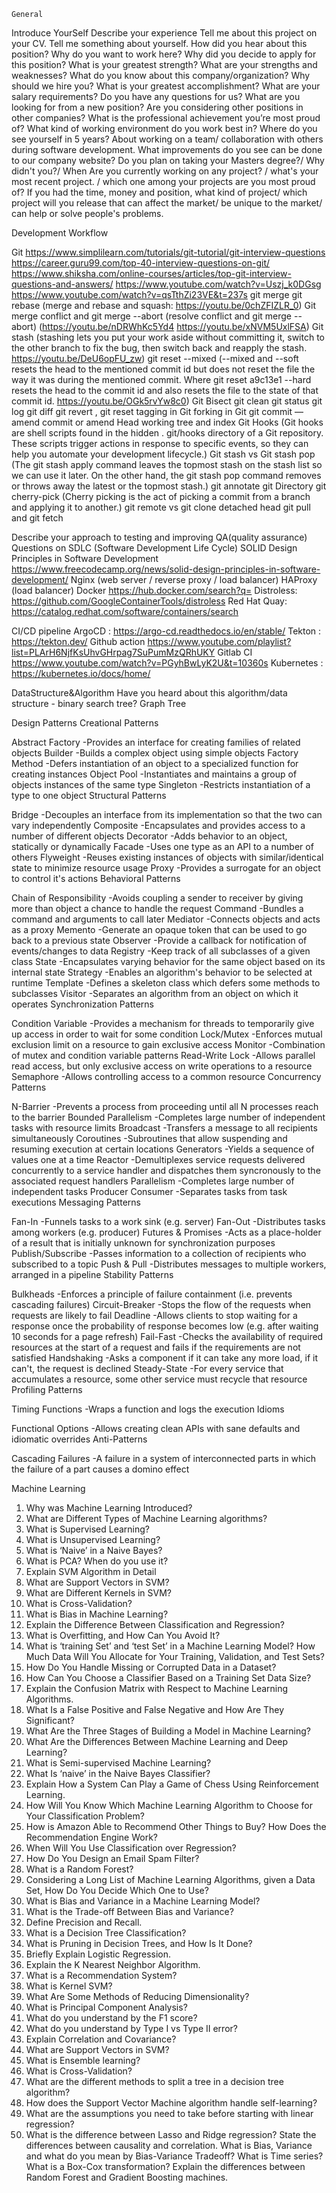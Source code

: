 	General
Introduce YourSelf 
Describe your experience 
Tell me about this project on your CV.
Tell me something about yourself.
How did you hear about this position?
Why do you want to work here?
Why did you decide to apply for this position?
What is your greatest strength?
What are your strengths and weaknesses?
What do you know about this company/organization?
Why should we hire you?
What is your greatest accomplishment?
What are your salary requirements?
Do you have any questions for us?
What are you looking for from a new position?
Are you considering other positions in other companies?
What is the professional achievement you’re most proud of?
What kind of working environment do you work best in?
Where do you see yourself in 5 years?
About working on a team/ collaboration with others during software development.
What improvements do you see can be done to our company website?
Do you plan on taking your Masters degree?/ Why didn't you?/ When
Are you currently working on any project? / what's your most recent project. / which one among your projects are you most proud of?
If you had the time, money and position, what kind of project/ which project will you release that can affect the market/ be unique to the market/ can help or solve people's problems.



Development Workflow

Git 
https://www.simplilearn.com/tutorials/git-tutorial/git-interview-questions
https://career.guru99.com/top-40-interview-questions-on-git/
https://www.shiksha.com/online-courses/articles/top-git-interview-questions-and-answers/
https://www.youtube.com/watch?v=Uszj_k0DGsg
https://www.youtube.com/watch?v=qsTthZi23VE&t=237s
git merge
 git rebase (merge and rebase and squash: https://youtu.be/0chZFIZLR_0)
 Git merge conflict and git merge --abort (resolve conflict and git merge --abort) (https://youtu.be/nDRWhKc5Yd4
https://youtu.be/xNVM5UxlFSA)
Git stash (stashing lets you put your work aside without committing it, switch to the other branch to fix the bug, then switch back and reapply the stash. https://youtu.be/DeU6opFU_zw)
git reset --mixed (--mixed and --soft resets the head to the mentioned commit id but does not reset the file the way it was during the mentioned commit. Where git reset a9c13e1 --hard resets the head to the commit id and also resets the file to the state of that commit id.   https://youtu.be/OGk5rvYw8c0)
Git Bisect
git clean 
git status
git log
 git diff
 git revert <commit>,  git reset <file> 
tagging in Git
 forking in Git
git commit —amend
 commit or amend 
Head
working tree and index
Git Hooks (Git hooks are shell scripts found in the hidden . git/hooks directory of a Git repository. These scripts trigger actions in response to specific events, so they can help you automate your development lifecycle.)
Git stash vs Git stash pop (The git stash apply command leaves the topmost stash on the stash list so we can use it later. On the other hand, the git stash pop command removes or throws away the latest or the topmost stash.)
git annotate
git Directory
git cherry-pick (Cherry picking is the act of picking a commit from a branch and applying it to another.)
git remote vs git clone
detached head
git pull and git fetch

 Describe your approach to testing and improving QA(quality assurance)
Questions on SDLC (Software Development Life Cycle)
SOLID Design Principles in Software Development
https://www.freecodecamp.org/news/solid-design-principles-in-software-development/
Nginx (web server / reverse proxy /  load balancer)
 HAProxy (load balancer)
Docker 
https://hub.docker.com/search?q=
Distroless: https://github.com/GoogleContainerTools/distroless
Red Hat Quay: https://catalog.redhat.com/software/containers/search


CI/CD pipeline
ArgoCD : https://argo-cd.readthedocs.io/en/stable/ 
Tekton : https://tekton.dev/ 
Github action
https://www.youtube.com/playlist?list=PLArH6NjfKsUhvGHrpag7SuPumMzQRhUKY
Gitlab CI https://www.youtube.com/watch?v=PGyhBwLyK2U&t=10360s
Kubernetes : https://kubernetes.io/docs/home/ 

DataStructure&Algorithm
Have you heard about this algorithm/data structure - binary search tree?
Graph 
Tree 

Design Patterns
Creational Patterns


Abstract Factory -Provides an interface for creating families of related objects
Builder -Builds a complex object using simple objects
Factory Method -Defers instantiation of an object to a specialized function for creating instances
Object Pool -Instantiates and maintains a group of objects instances of the same type
Singleton -Restricts instantiation of a type to one object
Structural Patterns


Bridge -Decouples an interface from its implementation so that the two can vary independently
Composite -Encapsulates and provides access to a number of different objects
Decorator -Adds behavior to an object, statically or dynamically
Facade -Uses one type as an API to a number of others
Flyweight -Reuses existing instances of objects with similar/identical state to minimize resource usage
Proxy -Provides a surrogate for an object to control it's actions
Behavioral Patterns


Chain of Responsibility -Avoids coupling a sender to receiver by giving more than object a chance to handle the request
Command -Bundles a command and arguments to call later
Mediator -Connects objects and acts as a proxy
Memento -Generate an opaque token that can be used to go back to a previous state
Observer -Provide a callback for notification of events/changes to data
Registry -Keep track of all subclasses of a given class
State -Encapsulates varying behavior for the same object based on its internal state
Strategy -Enables an algorithm's behavior to be selected at runtime
Template -Defines a skeleton class which defers some methods to subclasses
Visitor -Separates an algorithm from an object on which it operates
Synchronization Patterns


Condition Variable -Provides a mechanism for threads to temporarily give up access in order to wait for some condition
Lock/Mutex -Enforces mutual exclusion limit on a resource to gain exclusive access
Monitor -Combination of mutex and condition variable patterns
Read-Write Lock -Allows parallel read access, but only exclusive access on write operations to a resource
Semaphore -Allows controlling access to a common resource
Concurrency Patterns


N-Barrier -Prevents a process from proceeding until all N processes reach to the barrier
Bounded Parallelism -Completes large number of independent tasks with resource limits
Broadcast -Transfers a message to all recipients simultaneously
Coroutines -Subroutines that allow suspending and resuming execution at certain locations
Generators -Yields a sequence of values one at a time
Reactor -Demultiplexes service requests delivered concurrently to a service handler and dispatches them syncronously to the associated request handlers
Parallelism -Completes large number of independent tasks
Producer Consumer -Separates tasks from task executions
Messaging Patterns


Fan-In -Funnels tasks to a work sink (e.g. server)
Fan-Out -Distributes tasks among workers (e.g. producer)
Futures & Promises -Acts as a place-holder of a result that is initially unknown for synchronization purposes
Publish/Subscribe -Passes information to a collection of recipients who subscribed to a topic
Push & Pull -Distributes messages to multiple workers, arranged in a pipeline
Stability Patterns


Bulkheads -Enforces a principle of failure containment (i.e. prevents cascading failures)
Circuit-Breaker -Stops the flow of the requests when requests are likely to fail
Deadline -Allows clients to stop waiting for a response once the probability of response becomes low (e.g. after waiting 10 seconds for a page refresh)
Fail-Fast -Checks the availability of required resources at the start of a request and fails if the requirements are not satisfied
Handshaking -Asks a component if it can take any more load, if it can't, the request is declined
Steady-State -For every service that accumulates a resource, some other service must recycle that resource
Profiling Patterns


Timing Functions -Wraps a function and logs the execution
Idioms


Functional Options -Allows creating clean APIs with sane defaults and idiomatic overrides
Anti-Patterns


Cascading Failures -A failure in a system of interconnected parts in which the failure of a part causes a domino effect

Machine Learning
1. Why was Machine Learning Introduced?
2. What are Different Types of Machine Learning algorithms?
3. What is Supervised Learning?
4. What is Unsupervised Learning?
5. What is ‘Naive’ in a Naive Bayes?
6. What is PCA? When do you use it?
7. Explain SVM Algorithm in Detail
8. What are Support Vectors in SVM?
9. What are Different Kernels in SVM?
10. What is Cross-Validation?
11. What is Bias in Machine Learning?
12. Explain the Difference Between Classification and Regression?
2. What is Overfitting, and How Can You Avoid It?
3. What is ‘training Set’ and ‘test Set’ in a Machine Learning Model? How Much Data Will You Allocate for Your Training, Validation, and Test Sets?
4. How Do You Handle Missing or Corrupted Data in a Dataset?
5. How Can You Choose a Classifier Based on a Training Set Data Size?
6. Explain the Confusion Matrix with Respect to Machine Learning Algorithms.
7. What Is a False Positive and False Negative and How Are They Significant?
8. What Are the Three Stages of Building a Model in Machine Learning?
10. What Are the Differences Between Machine Learning and Deep Learning?
12. What is Semi-supervised Machine Learning?
17. What Is ‘naive’ in the Naive Bayes Classifier?
18. Explain How a System Can Play a Game of Chess Using Reinforcement Learning.
19. How Will You Know Which Machine Learning Algorithm to Choose for Your Classification Problem?
20. How is Amazon Able to Recommend Other Things to Buy? How Does the Recommendation Engine Work?
21. When Will You Use Classification over Regression?
22. How Do You Design an Email Spam Filter?
23. What is a Random Forest?
24. Considering a Long List of Machine Learning Algorithms, given a Data Set, How Do You Decide Which One to Use?
25. What is Bias and Variance in a Machine Learning Model?
26. What is the Trade-off Between Bias and Variance?
27. Define Precision and Recall.
28. What is a Decision Tree Classification?
29. What is Pruning in Decision Trees, and How Is It Done?
30. Briefly Explain Logistic Regression.
31. Explain the K Nearest Neighbor Algorithm.
32. What is a Recommendation System?
33. What is Kernel SVM?
34. What Are Some Methods of Reducing Dimensionality?
35. What is Principal Component Analysis?
36. What do you understand by the F1 score?
37. What do you understand by Type I vs Type II error?
38. Explain Correlation and Covariance?
39. What are Support Vectors in SVM?
40. What is Ensemble learning?
41. What is Cross-Validation?
42. What are the different methods to split a tree in a decision tree algorithm?
43. How does the Support Vector Machine algorithm handle self-learning?
44. What are the assumptions you need to take before starting with linear regression?
45. What is the difference between Lasso and Ridge regression?
State the differences between causality and correlation. 
What is Bias, Variance and what do you mean by Bias-Variance Tradeoff?
 What is Time series? What is a Box-Cox transformation?
 Explain the differences between Random Forest and Gradient Boosting machines.



